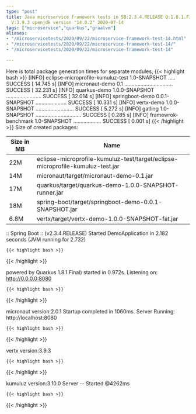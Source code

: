 ```yaml
---
type: "post"
title: Java microservice framework tests in SB:2.3.4.RELEASE Q:1.8.1.Final M:2.0.2
  V:3.9.3 openjdk version "14.0.2" 2020-07-14
tags: ["microservice","quarkus","graalvm"]
aliases:
- "/microservicetests/2020/09/22/microservice-framework-test-14.html"
- "/microservicetests/2020/09/22/microservice-framework-test-14/"
- "/microservicetests/2020/09/22/microservice-framework-test-14"

---
```

 
Here is total package generation times for separate modules,
{{< highlight bash >}}
[INFO] eclipse-microprofile-kumuluz-test 1.0-SNAPSHOT ..... SUCCESS [ 14.745 s]
[INFO] micronaut-demo 0.1 ................................. SUCCESS [ 32.231 s]
[INFO] quarkus-demo 1.0.0-SNAPSHOT ........................ SUCCESS [ 32.014 s]
[INFO] springboot-demo 0.0.1-SNAPSHOT ..................... SUCCESS [ 10.331 s]
[INFO] vertx-demo 1.0.0-SNAPSHOT .......................... SUCCESS [  5.272 s]
[INFO] gatling 1.0-SNAPSHOT ............................... SUCCESS [  0.285 s]
[INFO] framewrok-benchmark 1.0-SNAPSHOT ................... SUCCESS [  0.001 s]
{{< /highlight >}}
Size of created packages:

| Size in MB |  Name |
|------------|-------|
| 22M | eclipse-microprofile-kumuluz-test/target/eclipse-microprofile-kumuluz-test.jar |
| 14M | micronaut/target/micronaut-demo-0.1.jar |
| 17M | quarkus/target/quarkus-demo-1.0.0-SNAPSHOT-runner.jar |
| 18M | spring-boot/target/springboot-demo-0.0.1-SNAPSHOT.jar |
| 6.8M | vertx/target/vertx-demo-1.0.0-SNAPSHOT-fat.jar |


:: Spring Boot :: (v2.3.4.RELEASE) Started DemoApplication in 2.182 seconds (JVM running for 2.732)

    {{< highlight bash >}}
{{< /highlight >}}

powered by Quarkus 1.8.1.Final) started in 0.972s. Listening on: http://0.0.0.0:8080

    {{< highlight bash >}}
{{< /highlight >}}

micronaut version:2.0.1 Startup completed in 1060ms. Server Running: http://localhost:8080

    {{< highlight bash >}}
{{< /highlight >}}

vertx version:3.9.3

    {{< highlight bash >}}
{{< /highlight >}}

kumuluz version:3.10.0 Server -- Started @4262ms

    {{< highlight bash >}}
{{< /highlight >}}